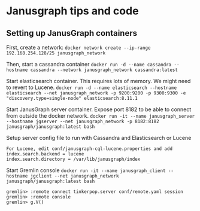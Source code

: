 # Janusgraph tips and code

## Setting up JanusGraph containers

First, create a network:
`docker network create --ip-range 192.168.254.128/25 janusgraph_network`


Then, start a cassandra container
`docker run -d --name cassandra --hostname cassandra --network janusgraph_network cassandra:latest`


Start elasticsearch container. This requires lots of memory. We might need to revert to Lucene.
`docker run -d --name elasticsearch --hostname elasticsearch --net janusgraph_network -p 9200:9200 -p 9300:9300 -e "discovery.type=single-node" elasticsearch:8.11.1`

Start JanusGraph server container. Expose port 8182 to be able to connect from outside the docker network.
`docker run -it --name janusgraph_server --hostname jgserver --net janusgraph_network -p 8182:8182 janusgraph/janusgraph:latest bash`

Setup server config file to run with Cassandra and Elasticsearch or Lucene

```
For Lucene, edit conf/janusgraph-cql-lucene.properties and add
index.search.backend = lucene
index.search.directory = /var/lib/janusgraph/index
```

Start Gremlin console
`docker run -it --name janusgraph_client --hostname jgclient --net janusgraph_network janusgraph/janusgraph:latest bash`

```
gremlin> :remote connect tinkerpop.server conf/remote.yaml session
gremlin> :remote console
gremlin> g.V()
```

